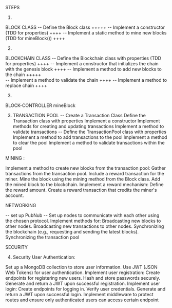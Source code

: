 STEPS 

1.
  BLOCK CLASS 
-- Define the Block class +++++
-- Implement a constructor  (TDD for properties) ++++
-- Implement a static method to mine new blocks (TDD for mineBlock())  ++++

2.
BLOCKCHAIN CLASS 
-- Define the Blockchain class with properties (TDD for properties) ++++
-- Implement a constructor that initializes the chain with the genesis block ++++
-- Implement a method to add new blocks to the chain +++++   
-- Implement a method to validate the chain ++++ 
--  Implement a method to replace chain ++++

3.
BLOCK-CONTROLLER
    mineBlock




3. TRANSACTION POOL
    -- Create a Transaction Class
        Define the Transaction class with properties
        Implement a constructor
        Implement methods for creating and updating transactions
        Implement a method to validate transactions
    -- Define the TransactionPool class with properties
        Implement a method to add transactions to the pool
        Implement a method to clear the pool 
        Implement a method to validate transactions within the pool


MINING :

Implement a method to create new blocks from the transaction pool:
Gather transactions from the transaction pool.
Include a reward transaction for the miner.
Mine the block using the mining method from the Block class.
Add the mined block to the blockchain.
Implement a reward mechanism:
Define the reward amount.
Create a reward transaction that credits the miner's account.


NETWORKING 

-- set up PubNub
-- Set up nodes to communicate with each other using the chosen protocol.
Implement methods for:
    Broadcasting new blocks to other nodes.
    Broadcasting new transactions to other nodes.
    Synchronizing the blockchain (e.g., requesting and sending the latest blocks).
    Synchronizing the transaction pool


SECURITY 

4. Security
User Authentication:

Set up a MongoDB collection to store user information.
Use JWT (JSON Web Tokens) for user authentication.
Implement user registration:
Create endpoints for registering new users.
Hash and store passwords securely.
Generate and return a JWT upon successful registration.
Implement user login:
Create endpoints for logging in.
Verify user credentials.
Generate and return a JWT upon successful login.
Implement middleware to protect routes and ensure only authenticated users can access certain endpoint